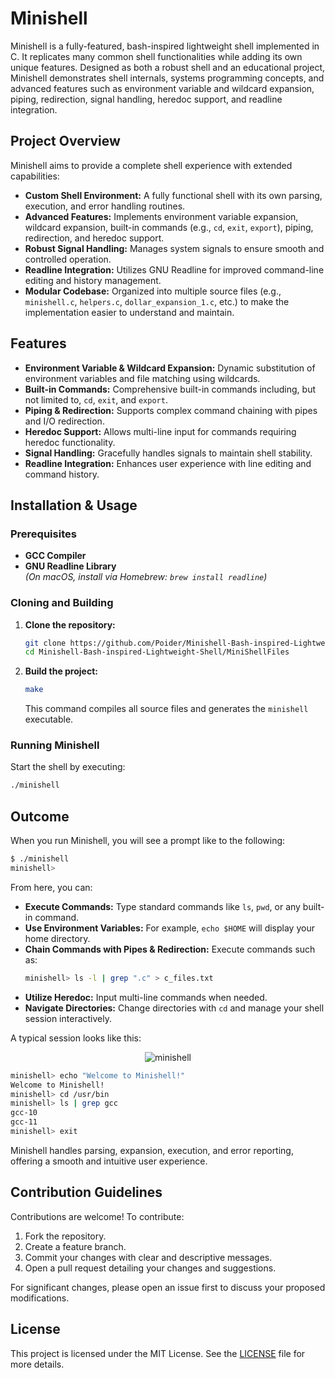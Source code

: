 # Minishell

Minishell is a fully-featured, bash-inspired lightweight shell implemented in C. It replicates many common shell functionalities while adding its own unique features. Designed as both a robust shell and an educational project, Minishell demonstrates shell internals, systems programming concepts, and advanced features such as environment variable and wildcard expansion, piping, redirection, signal handling, heredoc support, and readline integration.

## Project Overview

Minishell aims to provide a complete shell experience with extended capabilities:
- **Custom Shell Environment:** A fully functional shell with its own parsing, execution, and error handling routines.
- **Advanced Features:** Implements environment variable expansion, wildcard expansion, built-in commands (e.g., `cd`, `exit`, `export`), piping, redirection, and heredoc support.
- **Robust Signal Handling:** Manages system signals to ensure smooth and controlled operation.
- **Readline Integration:** Utilizes GNU Readline for improved command-line editing and history management.
- **Modular Codebase:** Organized into multiple source files (e.g., `minishell.c`, `helpers.c`, `dollar_expansion_1.c`, etc.) to make the implementation easier to understand and maintain.

## Features

- **Environment Variable & Wildcard Expansion:** Dynamic substitution of environment variables and file matching using wildcards.
- **Built-in Commands:** Comprehensive built-in commands including, but not limited to, `cd`, `exit`, and `export`.
- **Piping & Redirection:** Supports complex command chaining with pipes and I/O redirection.
- **Heredoc Support:** Allows multi-line input for commands requiring heredoc functionality.
- **Signal Handling:** Gracefully handles signals to maintain shell stability.
- **Readline Integration:** Enhances user experience with line editing and command history.

## Installation & Usage

### Prerequisites
- **GCC Compiler**
- **GNU Readline Library**  
  *(On macOS, install via Homebrew: `brew install readline`)*


### Cloning and Building
1. **Clone the repository:**
   ```bash
   git clone https://github.com/Poider/Minishell-Bash-inspired-Lightweight-Shell.git
   cd Minishell-Bash-inspired-Lightweight-Shell/MiniShellFiles
   ```

2. **Build the project:**
   ```bash
   make
   ```
   This command compiles all source files and generates the `minishell` executable.

### Running Minishell
Start the shell by executing:
```bash
./minishell
```

## Outcome

When you run Minishell, you will see a prompt like to the following:

```bash
$ ./minishell
minishell> 
```

From here, you can:
- **Execute Commands:** Type standard commands like `ls`, `pwd`, or any built-in command.
- **Use Environment Variables:** For example, `echo $HOME` will display your home directory.
- **Chain Commands with Pipes & Redirection:** Execute commands such as:
  ```bash
  minishell> ls -l | grep ".c" > c_files.txt
  ```
- **Utilize Heredoc:** Input multi-line commands when needed.
- **Navigate Directories:** Change directories with `cd` and manage your shell session interactively.

A typical session looks like this:

<p align="center">
  <img src="https://github.com/user-attachments/assets/eff1be0a-7615-402b-accb-1f11720c901d" alt="minishell">
</p>


```bash
minishell> echo "Welcome to Minishell!"
Welcome to Minishell!
minishell> cd /usr/bin
minishell> ls | grep gcc
gcc-10
gcc-11
minishell> exit
```

Minishell handles parsing, expansion, execution, and error reporting, offering a smooth and intuitive user experience.

## Contribution Guidelines

Contributions are welcome! To contribute:
1. Fork the repository.
2. Create a feature branch.
3. Commit your changes with clear and descriptive messages.
4. Open a pull request detailing your changes and suggestions.

For significant changes, please open an issue first to discuss your proposed modifications.

## License

This project is licensed under the MIT License. See the [LICENSE](LICENSE) file for more details.
